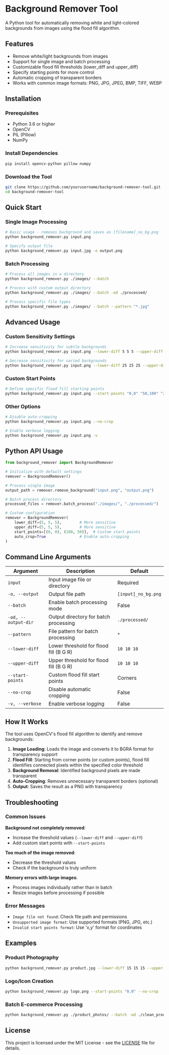 # Background Remover Tool

A Python tool for automatically removing white and light-colored backgrounds from images using the flood fill algorithm.

## Features

- Remove white/light backgrounds from images
- Support for single image and batch processing
- Customizable flood fill thresholds (lower_diff and upper_diff)
- Specify starting points for more control
- Automatic cropping of transparent borders
- Works with common image formats: PNG, JPG, JPEG, BMP, TIFF, WEBP

## Installation

### Prerequisites

- Python 3.6 or higher
- OpenCV
- PIL (Pillow)
- NumPy

### Install Dependencies

```bash
pip install opencv-python pillow numpy
```

### Download the Tool

```bash
git clone https://github.com/yourusername/background-remover-tool.git
cd background-remover-tool
```

## Quick Start

### Single Image Processing

```bash
# Basic usage - removes background and saves as [filename]_no_bg.png
python background_remover.py input.png

# Specify output file
python background_remover.py input.jpg -o output.png
```

### Batch Processing

```bash
# Process all images in a directory
python background_remover.py ./images/ --batch

# Process with custom output directory
python background_remover.py ./images/ --batch -od ./processed/

# Process specific file types
python background_remover.py ./images/ --batch --pattern "*.jpg"
```

## Advanced Usage

### Custom Sensitivity Settings

```bash
# Increase sensitivity for subtle backgrounds
python background_remover.py input.png --lower-diff 5 5 5 --upper-diff 5 5 5

# Decrease sensitivity for varied backgrounds
python background_remover.py input.png --lower-diff 25 25 25 --upper-diff 25 25 25
```

### Custom Start Points

```bash
# Define specific flood fill starting points
python background_remover.py input.png --start-points "0,0" "50,100" "200,300"
```

### Other Options

```bash
# Disable auto-cropping
python background_remover.py input.png --no-crop

# Enable verbose logging
python background_remover.py input.png -v
```

## Python API Usage

```python
from background_remover import BackgroundRemover

# Initialize with default settings
remover = BackgroundRemover()

# Process single image
output_path = remover.remove_background("input.png", "output.png")

# Batch process directory
processed_files = remover.batch_process("./images/", "./processed/")

# Custom configuration
remover = BackgroundRemover(
    lower_diff=(5, 5, 5),        # More sensitive
    upper_diff=(5, 5, 5),        # More sensitive
    start_points=[(0, 0), (100, 50)],  # Custom start points
    auto_crop=True               # Enable auto-cropping
)
```

## Command Line Arguments

| Argument | Description | Default |
|----------|-------------|---------|
| `input` | Input image file or directory | Required |
| `-o, --output` | Output file path | `[input]_no_bg.png` |
| `--batch` | Enable batch processing mode | False |
| `-od, --output-dir` | Output directory for batch processing | `./processed/` |
| `--pattern` | File pattern for batch processing | `*` |
| `--lower-diff` | Lower threshold for flood fill (B G R) | `10 10 10` |
| `--upper-diff` | Upper threshold for flood fill (B G R) | `10 10 10` |
| `--start-points` | Custom flood fill start points | Corners |
| `--no-crop` | Disable automatic cropping | False |
| `-v, --verbose` | Enable verbose logging | False |

## How It Works

The tool uses OpenCV's flood fill algorithm to identify and remove backgrounds:

1. **Image Loading**: Loads the image and converts it to BGRA format for transparency support
2. **Flood Fill**: Starting from corner points (or custom points), flood fill identifies connected pixels within the specified color threshold
3. **Background Removal**: Identified background pixels are made transparent
4. **Auto-Cropping**: Removes unnecessary transparent borders (optional)
5. **Output**: Saves the result as a PNG with transparency

## Troubleshooting

### Common Issues

**Background not completely removed**:

- Increase the threshold values (`--lower-diff` and `--upper-diff`)
- Add custom start points with `--start-points`

**Too much of the image removed**:

- Decrease the threshold values
- Check if the background is truly uniform

**Memory errors with large images**:

- Process images individually rather than in batch
- Resize images before processing if possible

### Error Messages

- `Image file not found`: Check file path and permissions
- `Unsupported image format`: Use supported formats (PNG, JPG, etc.)
- `Invalid start points format`: Use 'x,y' format for coordinates

## Examples

### Product Photography

```bash
python background_remover.py product.jpg --lower-diff 15 15 15 --upper-diff 15 15 15
```

### Logo/Icon Creation

```bash
python background_remover.py logo.png --start-points "0,0" --no-crop
```

### Batch E-commerce Processing

```bash
python background_remover.py ./product_photos/ --batch -od ./clean_products/ --pattern "*.jpg"
```

## License

This project is licensed under the MIT License - see the [LICENSE](LICENSE) file for details.
